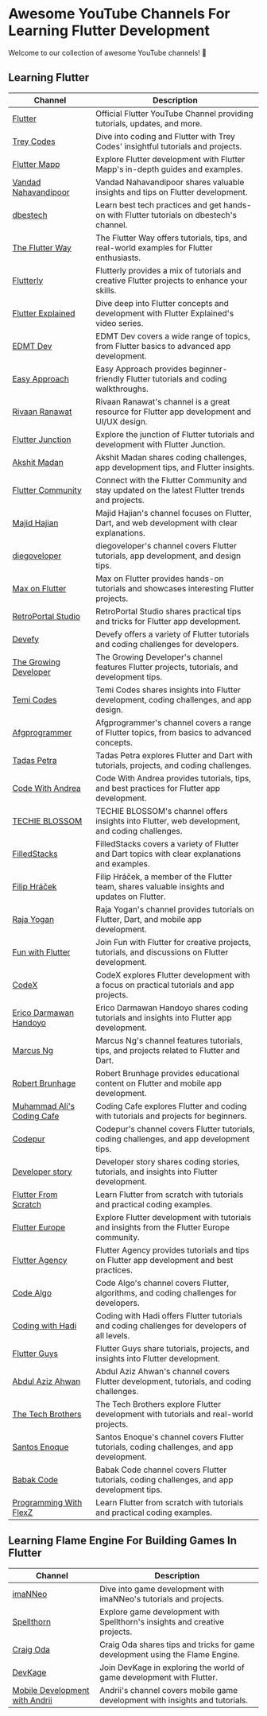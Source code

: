 # Awesome YouTube Channels For Learning Flutter Development

Welcome to our collection of awesome YouTube channels! 🌟

## Learning Flutter

| Channel                                          | Description                                              |
| ------------------------------------------------ | -------------------------------------------------------- |
| [Flutter](https://www.youtube.com/@flutterdev) | Official Flutter YouTube Channel providing tutorials, updates, and more. |
| [Trey Codes](https://www.youtube.com/@TreyHope) | Dive into coding and Flutter with Trey Codes' insightful tutorials and projects. |
| [Flutter Mapp](https://www.youtube.com/@FlutterMapp) | Explore Flutter development with Flutter Mapp's in-depth guides and examples. |
| [Vandad Nahavandipoor](https://www.youtube.com/@VandadNP) | Vandad Nahavandipoor shares valuable insights and tips on Flutter development. |
| [dbestech](https://www.youtube.com/@dbestech) | Learn best tech practices and get hands-on with Flutter tutorials on dbestech's channel. |
| [The Flutter Way](https://www.youtube.com/@TheFlutterWay) | The Flutter Way offers tutorials, tips, and real-world examples for Flutter enthusiasts. |
| [Flutterly](https://www.youtube.com/@Flutterly) | Flutterly provides a mix of tutorials and creative Flutter projects to enhance your skills. |
| [Flutter Explained](https://www.youtube.com/@FlutterExplained/videos) | Dive deep into Flutter concepts and development with Flutter Explained's video series. |
| [EDMT Dev](https://www.youtube.com/@eddydn71/featured) | EDMT Dev covers a wide range of topics, from Flutter basics to advanced app development. |
| [Easy Approach](https://www.youtube.com/@EasyApproach) | Easy Approach provides beginner-friendly Flutter tutorials and coding walkthroughs. |
| [Rivaan Ranawat](https://www.youtube.com/@RivaanRanawat) | Rivaan Ranawat's channel is a great resource for Flutter app development and UI/UX design. |
| [Flutter Junction](https://www.youtube.com/@flutterjunction) | Explore the junction of Flutter tutorials and development with Flutter Junction. |
| [Akshit Madan](https://www.youtube.com/@AkshitMadan) | Akshit Madan shares coding challenges, app development tips, and Flutter insights. |
| [Flutter Community](https://www.youtube.com/@FlutterCommunity) | Connect with the Flutter Community and stay updated on the latest Flutter trends and projects. |
| [Majid Hajian](https://www.youtube.com/@mhadaily) | Majid Hajian's channel focuses on Flutter, Dart, and web development with clear explanations. |
| [diegoveloper](https://www.youtube.com/@diegoveloper) | diegoveloper's channel covers Flutter tutorials, app development, and design tips. |
| [Max on Flutter](https://www.youtube.com/@MaxonFlutter) | Max on Flutter provides hands-on tutorials and showcases interesting Flutter projects. |
| [RetroPortal Studio](https://www.youtube.com/@RetroPortalStudio/featured) | RetroPortal Studio shares practical tips and tricks for Flutter app development. |
| [Devefy](https://www.youtube.com/@Devefy) | Devefy offers a variety of Flutter tutorials and coding challenges for developers. |
| [The Growing Developer](https://www.youtube.com/@TheGrowingDeveloper/videos) | The Growing Developer's channel features Flutter projects, tutorials, and development tips. |
| [Temi Codes](https://www.youtube.com/@TemiCodes) | Temi Codes shares insights into Flutter development, coding challenges, and app design. |
| [Afgprogrammer](https://www.youtube.com/@Afgprogrammer) | Afgprogrammer's channel covers a range of Flutter topics, from basics to advanced concepts. |
| [Tadas Petra](https://www.youtube.com/@tadaspetra/featured) | Tadas Petra explores Flutter and Dart with tutorials, projects, and coding challenges. |
| [Code With Andrea](https://www.youtube.com/@CodeWithAndrea) | Code With Andrea provides tutorials, tips, and best practices for Flutter app development. |
| [TECHIE BLOSSOM](https://www.youtube.com/@techieblossom) | TECHIE BLOSSOM's channel offers insights into Flutter, web development, and coding challenges. |
| [FilledStacks](https://www.youtube.com/@FilledStacks) | FilledStacks covers a variety of Flutter and Dart topics with clear explanations and examples. |
| [Filip Hráček](https://www.youtube.com/@filiphracek) | Filip Hráček, a member of the Flutter team, shares valuable insights and updates on Flutter. |
| [Raja Yogan](https://www.youtube.com/@rajayogan8884) | Raja Yogan's channel provides tutorials on Flutter, Dart, and mobile app development. |
| [Fun with Flutter](https://www.youtube.com/@FunwithFlutter) | Join Fun with Flutter for creative projects, tutorials, and discussions on Flutter development. |
| [CodeX](https://www.youtube.com/@CodeXdev) | CodeX explores Flutter development with a focus on practical tutorials and app projects. |
| [Erico Darmawan Handoyo](https://www.youtube.com/@ericodarmawan) | Erico Darmawan Handoyo shares coding tutorials and insights into Flutter app development. |
| [Marcus Ng](https://www.youtube.com/@MarcusNg) | Marcus Ng's channel features tutorials, tips, and projects related to Flutter and Dart. |
| [Robert Brunhage](https://www.youtube.com/@RobertBrunhage) | Robert Brunhage provides educational content on Flutter and mobile app development. |
| [Muhammad Ali's Coding Cafe](https://www.youtube.com/@CodingCafe) | Coding Cafe explores Flutter and coding with tutorials and projects for beginners. |
| [Codepur](https://www.youtube.com/@HelloCodepur) | Codepur's channel covers Flutter tutorials, coding challenges, and app development tips. |
| [Developer story](https://www.youtube.com/@developerstory5356) | Developer story shares coding stories, tutorials, and insights into Flutter development. |
| [Flutter From Scratch](https://www.youtube.com/@flutterfromscratch9913) | Learn Flutter from scratch with tutorials and practical coding examples. |
| [Flutter Europe](https://www.youtube.com/@fluttereurope) | Explore Flutter development with tutorials and insights from the Flutter Europe community. |
| [Flutter Agency](https://www.youtube.com/@flutteragency) | Flutter Agency provides tutorials and tips on Flutter app development and best practices. |
|[Code Algo](https://www.youtube.com/@CodeAlgo) | Code Algo's channel covers Flutter, algorithms, and coding challenges for developers.|
| [Coding with Hadi](https://www.youtube.com/@codingwithhadi) | Coding with Hadi offers Flutter tutorials and coding challenges for developers of all levels. |
| [Flutter Guys](https://www.youtube.com/@flutterguys) | Flutter Guys share tutorials, projects, and insights into Flutter development. |
| [Abdul Aziz Ahwan](https://www.youtube.com/@abdulazizahwan) | Abdul Aziz Ahwan's channel covers Flutter development, tutorials, and coding challenges. |
| [The Tech Brothers](https://www.youtube.com/@thetechbrotherss) | The Tech Brothers explore Flutter development with tutorials and real-world projects. |
| [Santos Enoque](https://www.youtube.com/@SantosEnoque) | Santos Enoque's channel covers Flutter tutorials, coding challenges, and app development. |
| [Babak Code](https://www.youtube.com/@babakcode) | Babak Code channel covers Flutter tutorials, coding challenges, and app development tips. |
| [Programming With FlexZ](https://www.youtube.com/@ProgrammingWithFlexZ) | Learn Flutter from scratch with tutorials and practical coding examples. |

## Learning Flame Engine For Building Games In Flutter

| Channel                                       | Description                                       |
| --------------------------------------------- | ------------------------------------------------- |
| [imaNNeo](https://www.youtube.com/@imaNNeO) | Dive into game development with imaNNeo's tutorials and projects. |
| [Spellthorn](https://www.youtube.com/@Spellthorn) | Explore game development with Spellthorn's insights and creative projects. |
| [Craig Oda](https://www.youtube.com/@CraigOda) | Craig Oda shares tips and tricks for game development using the Flame Engine. |
| [DevKage](https://www.youtube.com/@DevKage) | Join DevKage in exploring the world of game development with Flutter. |
| [Mobile Development with Andrii](https://www.youtube.com/@mobiledevelopmentwithandrii) | Andrii's channel covers mobile game development with insights and tutorials. |
